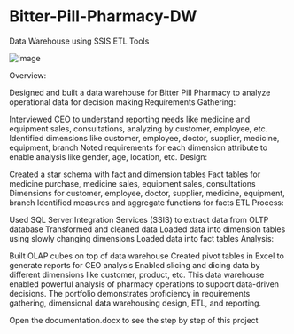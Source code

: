 # Bitter-Pill-Pharmacy-DW
Data Warehouse using SSIS ETL Tools

![image](https://github.com/mysecret39/Bitter-Pill-Pharmacy-DW/assets/88777199/58145dd0-55dc-47ad-86be-3bfe2b7e399a)

Overview:

Designed and built a data warehouse for Bitter Pill Pharmacy to analyze operational data for decision making
Requirements Gathering:

Interviewed CEO to understand reporting needs like medicine and equipment sales, consultations, analyzing by customer, employee, etc.
Identified dimensions like customer, employee, doctor, supplier, medicine, equipment, branch
Noted requirements for each dimension attribute to enable analysis like gender, age, location, etc.
Design:

Created a star schema with fact and dimension tables
Fact tables for medicine purchase, medicine sales, equipment sales, consultations
Dimensions for customer, employee, doctor, supplier, medicine, equipment, branch
Identified measures and aggregate functions for facts
ETL Process:

Used SQL Server Integration Services (SSIS) to extract data from OLTP database
Transformed and cleaned data
Loaded data into dimension tables using slowly changing dimensions
Loaded data into fact tables
Analysis:

Built OLAP cubes on top of data warehouse
Created pivot tables in Excel to generate reports for CEO analysis
Enabled slicing and dicing data by different dimensions like customer, product, etc.
This data warehouse enabled powerful analysis of pharmacy operations to support data-driven decisions. The portfolio demonstrates proficiency in requirements gathering, dimensional data warehousing design, ETL, and reporting.


Open the documentation.docx to see the step by step of this project

